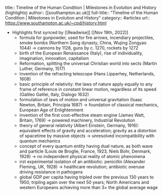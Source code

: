 title:: Timeline of the Human Condition | Milestones in Evolution and History (highlights)
author:: [[southampton.ac.uk]]
full-title:: "Timeline of the Human Condition | Milestones in Evolution and History"
category:: #articles
url:: https://www.southampton.ac.uk/~cpd/history.html

- Highlights first synced by [[Readwise]] [[Nov 19th, 2022]]
	- formula for gunpowder, used for fire arrows, incendiary projectiles, smoke bombs (Northern Song dynasty, China, Wujing Zongyao 1044) → cannons by 1128, guns by c. 1270, rockets by 1272
	- birth of the European Renaissance (Italy), rise of individuality, imagination, innovation, capitalism
	- Reformation, splitting the universal Christian world into sects (Martin Luther, Germany, 1517)
	- invention of the refracting telescope (Hans Lipperhey, Netherlands, 1608)
	- basic principle of relativity: the laws of nature apply equally to any frame of reference in constant linear motion, regardless of its speed (Galileo Galilei, Italy, Dialogo 1632)
	- formulation of laws of motion and universal gravitation (Isaac Newton, Britain, Principia 1687) → foundation of classical mechanics, European Age of Enlightenment
	- invention of the first cost-effective steam engine (James Watt, Britain, 1769) → powered machinery, Industrial Revolution
	- theory of general relativity (Albert Einstein, Germany, 1916): equivalent effects of gravity and acceleration; gravity as a distortion of spacetime by massive objects → unresolved incompatibility with quantum mechanics
	- concept of every quantum entity having dual nature, as both wave and particle (Louis de Broglie, France, 1923, Niels Bohr, Denmark, 1928) → no independent physical reality of atomic phenomena
	- irst experimental isolation of an antibiotic: penicillin (Alexander Fleming, UK, 1928) → healthcare revolution; antibiotic overuse driving resistance in pathogens
	- global GDP per capita having tripled over the previous 130 years to 1950, tripling again over the next 50 years; North Americans and western Europeans achieving more than 3× the global average wage
